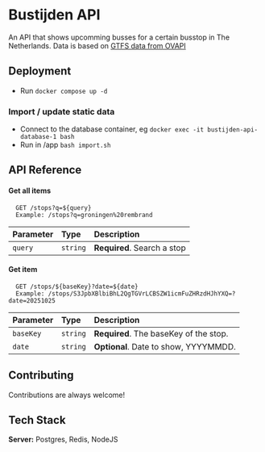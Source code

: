 # Bustijden API

An API that shows upcomming busses for a certain busstop in The Netherlands.
Data is based on [GTFS data from OVAPI](https://gtfs.ovapi.nl/)

## Deployment

- Run `docker compose up -d`

### Import / update static data

- Connect to the database container, eg `docker exec -it bustijden-api-database-1 bash`
- Run in /app `bash import.sh`

## API Reference

#### Get all items

```http
  GET /stops?q=${query}
  Example: /stops?q=groningen%20rembrand
```

| Parameter | Type     | Description                 |
| :-------- | :------- | :-------------------------- |
| `query`   | `string` | **Required**. Search a stop |

#### Get item

```http
  GET /stops/${baseKey}?date=${date}
  Example: /stops/S3JpbXBlbiBhL2QgTGVrLCBSZW1icmFuZHRzdHJhYXQ=?date=20251025
```

| Parameter | Type     | Description                            |
| :-------- | :------- | :------------------------------------- |
| `baseKey` | `string` | **Required**. The baseKey of the stop. |
| `date`    | `string` | **Optional**. Date to show, YYYYMMDD.  |

## Contributing

Contributions are always welcome!

## Tech Stack

**Server:** Postgres, Redis, NodeJS
